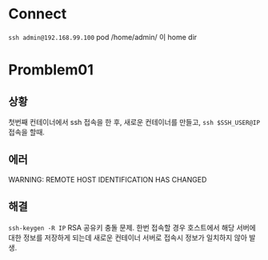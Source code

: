 # Connect
`ssh admin@192.168.99.100`
pod /home/admin/ 이 home dir

# Promblem01
## 상황
첫번째 컨테이너에서 ssh 접속을 한 후, 새로운 컨테이너를 만들고, 
`ssh $SSH_USER@IP` 접속을 할때.

## 에러
WARNING: REMOTE HOST IDENTIFICATION HAS CHANGED

## 해결
`ssh-keygen -R IP`
RSA 공유키 충돌 문제. 한번 접속할 경우 호스트에서 해당 서버에 대한 정보를 저장하게 되는데 새로운 컨테이너 서버로 접속시 정보가 일치하지 않아 발생. 
